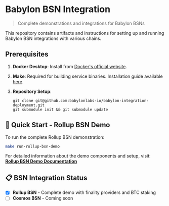 <p align="center">  
  <h1>Babylon BSN Integration</h1>  
</p>

> Complete demonstrations and integrations for Babylon BSNs

This repository contains artifacts and instructions for setting up and running Babylon BSN integrations with various chains.

## Prerequisites

1. **Docker Desktop**: Install from [Docker's official website](https://docs.docker.com/desktop/).

2. **Make**: Required for building service binaries. Installation guide available [here](https://sp21.datastructur.es/materials/guides/make-install.html).

3. **Repository Setup**:
   ```shell
   git clone git@github.com:babylonlabs-io/babylon-integration-deployment.git
   git submodule init && git submodule update
   ```

## 🚀 Quick Start - Rollup BSN Demo

To run the complete Rollup BSN demonstration:

```bash
make run-rollup-bsn-demo
```

For detailed information about the demo components and setup, visit:  
**[Rollup BSN Demo Documentation](deployments/rollup-bsn-demo/README.md)**

## 📋 BSN Integration Status

- [x] **Rollup BSN** - Complete demo with finality providers and BTC staking
- [ ] **Cosmos BSN** - Coming soon

